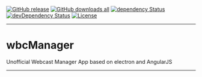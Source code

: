 [![GitHub release][github-image-release]][github-url]
[![GitHub downloads all][github-image-downloads-all]][github-url]
[![dependency Status][dependency-image]][dependency-url]
[![devDependency Status][devDependency-image]][devDependency-url]
[![License][license-image]][license-url]

***

# wbcManager

Unofficial Webcast Manager App based on electron and AngularJS

***

[github-image-release]: https://img.shields.io/github/release/dasrick/tox-wbc-mgr-app.svg?style=flat-square
[github-image-downloads-all]: https://img.shields.io/github/downloads/dasrick/tox-wbc-mgr-app/total.svg?style=flat-square
[github-url]: https://github.com/dasrick/tox-wbc-mgr-app

[dependency-image]: https://david-dm.org/dasrick/tox-wbc-mgr-app/status.svg?style=flat-square
[dependency-url]: https://david-dm.org/dasrick/tox-wbc-mgr-app#info=dependencies
[devDependency-image]: https://david-dm.org/dasrick/tox-wbc-mgr-app/dev-status.svg?style=flat-square
[devDependency-url]: https://david-dm.org/dasrick/tox-wbc-mgr-app#info=devDependencies

[license-image]: https://img.shields.io/github/license/dasrick/tox-wbc-mgr-app.svg?style=flat-square
[license-url]: https://github.com/dasrick/tox-wbc-mgr-app/blob/master/LICENSE